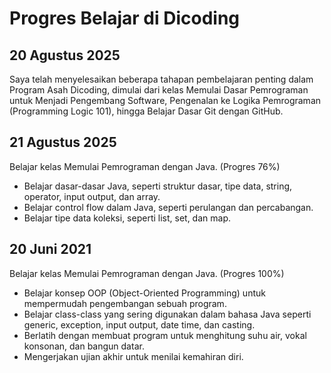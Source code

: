 # Progres Belajar di Dicoding

## 20 Agustus 2025 <br>
Saya telah menyelesaikan beberapa tahapan pembelajaran penting dalam Program Asah Dicoding, dimulai dari kelas Memulai Dasar Pemrograman untuk Menjadi Pengembang Software, Pengenalan ke Logika Pemrograman (Programming Logic 101), hingga Belajar Dasar Git dengan GitHub. 

## 21 Agustus 2025 <br>
Belajar kelas Memulai Pemrograman dengan Java. (Progres 76%)
* Belajar dasar-dasar Java, seperti struktur dasar, tipe data, string, operator, input output, dan array.
* Belajar control flow dalam Java, seperti perulangan dan percabangan.
* Belajar tipe data koleksi, seperti list, set, dan map.

## 20 Juni 2021 <br>
Belajar kelas Memulai Pemrograman dengan Java. (Progres 100%)
* Belajar konsep OOP (Object-Oriented Programming) untuk mempermudah pengembangan sebuah program.
* Belajar class-class yang sering digunakan dalam bahasa Java seperti generic, exception, input output, date time, dan casting.
* Berlatih dengan membuat program untuk menghitung suhu air, vokal konsonan, dan bangun datar.
* Mengerjakan ujian akhir untuk menilai kemahiran diri.
